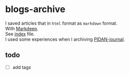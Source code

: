 # blogs-archive

I saved articles that in `html` format as `markdown` format.  
With [Markdeep](https://casual-effects.com/markdeep/).  
See [index](docs/index.md.html) file.  
I used some experiences when I archiving [PIDAN-journal](https://github.com/scillidan/PIDAN-journal).

## todo

- [ ] add tags
